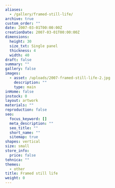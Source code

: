 ```yaml
---
aliases:
  - /gallery/framed-still-life/
archive: true
custom_order: ""
date: 2007-03-01T00:00:00Z
creationDate: 2007-03-01T00:00:00Z
dimensions:
  height: 30
  size_txt: Single panel
  thickness: 4
  width: 40
draft: false
summary: ""
gallery: false
images:
  - asset: /uploads/2007-framed-still-life-2.jpg
    description: ""
    type: main
inHome: false
instock: 0
layout: artwork
materials: ""
reproduction: false
seo:
  focus_keyword: []
  meta_description: ""
  seo_title: ""
  short_name: ""
  sitemap: true
shapes: vertical
size: small
store_info:
  price: false
tehnica: ""
themes:
  - other
title: Framed still life
weight: 0
---
```


